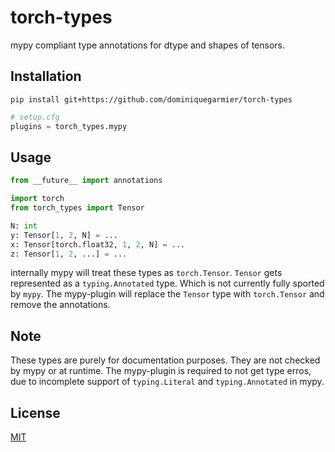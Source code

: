 # torch-types

mypy compliant type annotations for dtype and shapes of tensors.

## Installation

```
pip install git+https://github.com/dominiquegarmier/torch-types
```

```python
# setup.cfg
plugins = torch_types.mypy
```

## Usage

```python
from __future__ import annotations

import torch
from torch_types import Tensor

N: int
y: Tensor[1, 2, N] = ...
x: Tensor[torch.float32, 1, 2, N] = ...
z: Tensor[1, 2, ...] = ...
```

internally mypy will treat these types as `torch.Tensor`. `Tensor` gets represented as a `typing.Annotated` type. Which is not currently fully sported by `mypy`. The mypy-plugin will replace the `Tensor` type with `torch.Tensor` and remove the annotations.

## Note

These types are purely for documentation purposes. They are not checked by mypy or at runtime. The mypy-plugin is required to not get type erros, due to incomplete support of `typing.Literal` and `typing.Annotated` in mypy.

## License

[MIT](LICENSE)
